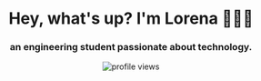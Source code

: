 <h1 align="center"> Hey, what's up? I'm Lorena 👩🏾‍💻</h1>
<h3 align="center"> an engineering student passionate about technology.</h3>

<p align="center">
  <img src="https://komarev.com/ghpvc/?username=narelo&color=yellow" alt="profile views">
</p>




